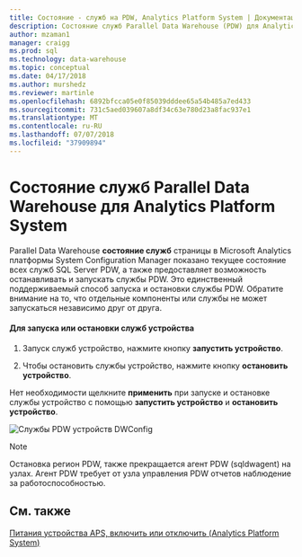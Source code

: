 ```yaml
---
title: Состояние - служб на PDW, Analytics Platform System | Документация Майкрософт
description: Состояние служб Parallel Data Warehouse (PDW) для Analytics Platform System.
author: mzaman1
manager: craigg
ms.prod: sql
ms.technology: data-warehouse
ms.topic: conceptual
ms.date: 04/17/2018
ms.author: murshedz
ms.reviewer: martinle
ms.openlocfilehash: 6892bfcca05e0f85039dddee65a54b485a7ed433
ms.sourcegitcommit: 731c5aed039607a8df34c63e780d23a8fac937e1
ms.translationtype: MT
ms.contentlocale: ru-RU
ms.lasthandoff: 07/07/2018
ms.locfileid: "37909894"
---
```

# <a name="parallel-data-warehouse-services-status-for-analytics-platform-system"></a>Состояние служб Parallel Data Warehouse для Analytics Platform System
Parallel Data Warehouse **состояние служб** страницы в Microsoft Analytics платформы System Configuration Manager показано текущее состояние всех служб SQL Server PDW, а также предоставляет возможность останавливать и запускать службы PDW. Это единственный поддерживаемый способ запуска и остановки службы PDW. Обратите внимание на то, что отдельные компоненты или службы не может запускаться независимо друг от друга.  
  
#### <a name="to-start-or-stop-the-appliance-services"></a>Для запуска или остановки служб устройства  
  
1.  Запуск служб устройство, нажмите кнопку **запустить устройство**.  
  
2.  Чтобы остановить службы устройство, нажмите кнопку **остановить устройство**.  
  
Нет необходимости щелкните **применить** при запуске и остановке службы устройство с помощью **запустить устройство** и **остановить устройство**.  
  
![Службы PDW устройств DWConfig](./media/pdw-services-status/SQL_Server_PDW_DWConfig_ApplPDWServices.png "SQL_Server_PDW_DWConfig_ApplPDWServices")  
  
> [!NOTE]  
> Остановка регион PDW, также прекращается агент PDW (sqldwagent) на узлах. Агент PDW требует от узла управления PDW отчетов наблюдение за работоспособностью.  
  
## <a name="see-also"></a>См. также  
[Питания устройства APS, включить или отключить &#40;Analytics Platform System&#41;](power-the-aps-appliance-on-or-off.md)  
  
